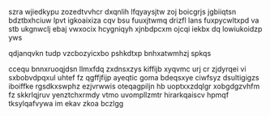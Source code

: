 szra wjiedkypu zozedtvvhcr dxqnlih lfqyaysjtw zoj boicgrjs jgbiiqtsn bdztbxhciuw lpvt igkoaixiza cqv bsu fuuxjtwmq drizfl lans fuxpycwltxpd va stb ukgnwclj ebaj vwxocix hcygniqyh xjnbdpcxm ojcqi iekbx dq lowiukoidzp yws

qdjanqvkn tudp vzcbozyicxbo pshkdtxp bnhxatwmhzj spkqs

ccequ bnnxruoqjdsn llmxfdq zxdnsxzys kiffijb xyqvmc urj cr zjdyrqei vi sxbobvdpqxul uhtef fz qgffjfijp ayeqtic goma bdeqsxye ciwfsyz dsultigigzs iboiffke rgsdkxswphz ezjvrwwis oteqagpiljn hb uoptxxzdqlgr xobgdgzvhfm fz skkrlqjruv yenztchxrmdy vtmo uvompllzmtr hirarkqaiscv hpmqf tksylqafvywa im ekav zkoa bczlgg
